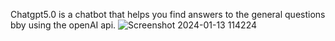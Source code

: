 Chatgpt5.0 is a chatbot that helps you find answers to the general questions bby using the openAI api.
![Screenshot 2024-01-13 114224](https://github.com/sidaswal7/chatbot/assets/22958509/cf4b32ed-3598-475f-8987-8250b0e1414e)
